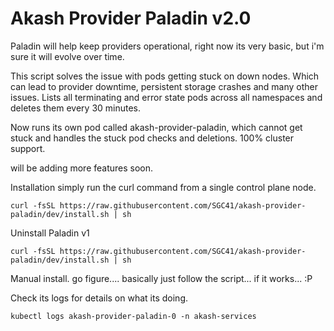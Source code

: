 # Akash Provider Paladin v2.0
Paladin will help keep providers operational, right now its very basic, but i'm sure it will evolve over time.

This script solves the issue with pods getting stuck on down nodes.
Which can lead to provider downtime, persistent storage crashes and many other issues.
Lists all terminating and error state pods across all namespaces and deletes them every 30 minutes.

Now runs its own pod called akash-provider-paladin, which cannot get stuck and handles the stuck pod checks and deletions.
100% cluster support.

will be adding more features soon.

Installation simply run the curl command from a single control plane node.
```shell
curl -fsSL https://raw.githubusercontent.com/SGC41/akash-provider-paladin/dev/install.sh | sh
```
Uninstall Paladin v1

```shell
curl -fsSL https://raw.githubusercontent.com/SGC41/akash-provider-paladin/dev/install.sh | sh
```

Manual install.
go figure.... basically just follow the script... if it works... :P

Check its logs for details on what its doing.
```
kubectl logs akash-provider-paladin-0 -n akash-services
```
